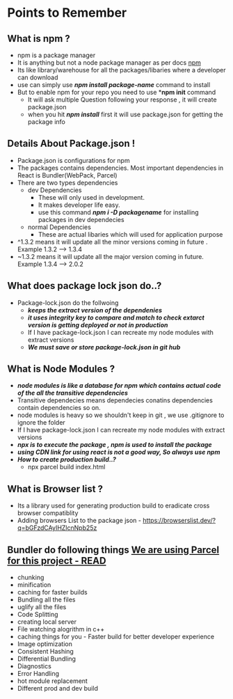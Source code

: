 # Points to Remember

## What is npm ? 
- npm is a package manager 
- It is anything but not a node package manager as per docs [npm](https://www.npmjs.com/)
- Its like library/warehouse for all the packages/libaries where a developer can download
- use can simply use ***npm install package-name*** command to install
- But to enable npm for your repo you need to use ***npm init** command 
    - It will ask multiple Question following your response , it will create package.json
    - when you hit ***npm install*** first it will use package.json for getting the package info

## Details About Package.json !
- Package.json is configurations for npm
- The packages contains dependencies. Most important dependencies in React is Bundler(WebPack, Parcel)
- There are two types dependencies 
    - dev Dependencies 
        - These will only used in development.
        - It makes developer life easy.
        - use this command ***npm i -D packagename*** for installing packages in dev dependecies
    - normal Dependencies
        - These are actual libaries which will used for application purpose
- ^1.3.2 means it will update all the minor versions  coming in future . Example 1.3.2 --> 1.3.4
- ~1.3.2 means it will update all the major version coming in future. Example 1.3.4 --> 2.0.2

## What does package lock json do..?
- Package-lock.json do the follwoing
    - ***keeps the extract version of the dependenies***
    - ***it uses integrity key to compare and match  to check extarct version is getting deployed or not in production***
    - If I have package-lock.json I can recreate my node modules with extract versions
    - ***We must save or store package-lock.json in git hub***

## What is Node Modules ?
- ***node modules is like a database for npm which contains actual code of the all the transitive dependencies***
- Transitive dependecies means dependecies conatins dependencies contain dependencies so on.
- node modules is heavy so we shouldn't keep in git , we use .gitignore to ignore the folder
- If I have package-lock.json I can recreate my node modules with extract versions
- ***npx is to execute the package , npm is used to install the package***
- ***using CDN link for using react is not a good way, So always use npm***
- ***How to create production build..?***
    - npx parcel build  index.html

## What is Browser list ?
- Its a library used for generating production build to eradicate cross browser compatiblity
- Adding browsers List to the package json - https://browserslist.dev/?q=bGFzdCAyIHZlcnNpb25z

## Bundler do following things [We are using Parcel for this project - READ](https://parceljs.org/)
- chunking
- minification
- caching  for faster builds
- Bundling all the files
- uglify all the files
- Code Splitting
- creating local server
- File watching alogrithm in c++
- caching things for you - Faster build for better developer experience
- Image optimization
- Consistent Hashing
- Differential Bundling
- Diagnostics
- Error Handling
- hot module replacement
- Different prod and dev build